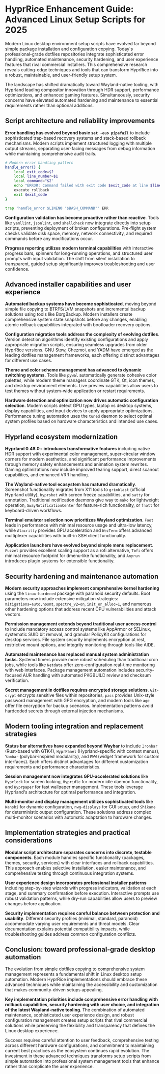 # HyprRice Enhancement Guide: Advanced Linux Setup Scripts for 2025

Modern Linux desktop environment setup scripts have evolved far beyond simple package installation and configuration copying. Today's professional-grade dotfiles repositories integrate sophisticated error handling, automated maintenance, security hardening, and user experience features that rival commercial installers. This comprehensive research reveals cutting-edge techniques and tools that can transform HyprRice into a robust, maintainable, and user-friendly setup system.

The landscape has shifted dramatically toward Wayland-native tooling, with Hyprland leading compositor innovation through HDR support, performance optimizations, and enhanced gaming features. Simultaneously, security concerns have elevated automated hardening and maintenance to essential requirements rather than optional additions.

## Script architecture and reliability improvements

**Error handling has evolved beyond basic `set -euo pipefail`** to include sophisticated trap-based recovery systems and stack-based rollback mechanisms. Modern scripts implement structured logging with multiple output streams, separating user-facing messages from debug information while maintaining comprehensive audit trails.

```bash
# Modern error handling pattern
handle_error() {
    local exit_code=$?
    local line_number=$1
    local command="$2"
    echo "ERROR: Command failed with exit code $exit_code at line $line_number: $command" >&2
    execute_rollback
    exit $exit_code
}

trap 'handle_error $LINENO "$BASH_COMMAND"' ERR
```

**Configuration validation has become proactive rather than reactive**. Tools like `yamllint`, `jsonlint`, and `shellcheck` now integrate directly into setup scripts, preventing deployment of broken configurations. Pre-flight system checks validate disk space, memory, network connectivity, and required commands before any modifications occur.

**Progress reporting utilizes modern terminal capabilities** with interactive progress bars, spinners for long-running operations, and structured user prompts with input validation. The shift from silent installation to transparent, guided setup significantly improves troubleshooting and user confidence.

## Advanced installer capabilities and user experience

**Automated backup systems have become sophisticated**, moving beyond simple file copying to BTRFS/LVM snapshots and incremental backup solutions using tools like BorgBackup. Modern installers create comprehensive system state snapshots before any changes, enabling atomic rollback capabilities integrated with bootloader recovery options.

**Configuration migration tools address the complexity of evolving dotfiles**. Version detection algorithms identify existing configurations and apply appropriate migration scripts, ensuring seamless upgrades from older HyprRice versions. GNU Stow, Chezmoi, and YADM have emerged as the leading dotfiles management frameworks, each offering distinct advantages for different use cases.

**Theme and color scheme management has advanced to dynamic switching systems**. Tools like `pywal` automatically generate cohesive color palettes, while modern theme managers coordinate GTK, Qt, icon themes, and desktop environment elements. Live preview capabilities allow users to test themes without system-wide application or restart requirements.

**Hardware detection and optimization now drives automatic configuration selection**. Modern scripts detect GPU types, laptop vs desktop systems, display capabilities, and input devices to apply appropriate optimizations. Performance tuning automation uses the `tuned` daemon to select optimal system profiles based on hardware characteristics and intended use cases.

## Hyprland ecosystem modernization

**Hyprland 0.48.0+ introduces transformative features** including native HDR support with experimental color management, super-circular window corners for modern aesthetics, and significant performance improvements through memory safety enhancements and animation system rewrites. Gaming optimizations now include improved tearing support, direct scanout capabilities, and enhanced VRR handling.

**The Wayland-native tool ecosystem has matured dramatically**. Screenshot functionality migrates from X11 tools to `grimblast` (official Hyprland utility), `hyprshot` with screen freeze capabilities, and `satty` for annotation. Traditional notification daemons give way to `mako` for lightweight operation, `SwayNotificationCenter` for feature-rich functionality, or `fnott` for keyboard-driven workflows.

**Terminal emulator selection now prioritizes Wayland optimization**. `Foot` leads in performance with minimal resource usage and ultra-low latency, while `Alacritty` provides GPU acceleration and `WezTerm` offers advanced multiplexer capabilities with built-in SSH client functionality.

**Application launchers have evolved beyond simple menu replacement**. `Fuzzel` provides excellent scaling support as a rofi alternative, `Tofi` offers minimal resource footprint for dmenu-like functionality, and `Anyrun` introduces plugin systems for extensible functionality.

## Security hardening and maintenance automation

**Modern security approaches implement comprehensive kernel hardening** using the `linux-hardened` package with paranoid security defaults. Boot parameters now include extensive mitigation strategies: `mitigations=auto,nosmt`, `spectre_v2=on`, `init_on_alloc=1`, and numerous other hardening options that address recent CPU vulnerabilities and attack vectors.

**Permission management extends beyond traditional user access control** to include mandatory access control systems like AppArmor or SELinux, systematic SUID bit removal, and granular PolicyKit configurations for desktop services. File system security implements encryption at rest, restrictive mount options, and integrity monitoring through tools like AIDE.

**Automated maintenance has replaced manual system administration tasks**. Systemd timers provide more robust scheduling than traditional cron jobs, while tools like `Netdata` offer zero-configuration real-time monitoring with web interfaces. Package management automation includes security-focused AUR handling with automated PKGBUILD review and checksum verification.

**Secret management in dotfiles requires encrypted storage solutions**. `Git-crypt` encrypts sensitive files within repositories, `pass` provides Unix-style password management with GPG encryption, and modern tools like `age` offer file encryption for backup scenarios. Implementation patterns avoid hardcoded secrets through external injection mechanisms.

## Modern tooling integration and replacement strategies

**Status bar alternatives have expanded beyond Waybar** to include `Ironbar` (Rust-based with GTK4), `HyprPanel` (Hyprland-specific with context menus), `Yambar` (polybar-inspired modularity), and `EWW` (widget framework for custom interfaces). Each offers distinct advantages for different customization requirements and performance characteristics.

**Session management now integrates GPU-accelerated solutions** like `Hyprlock` for screen locking, `Hypridle` for modern idle daemon functionality, and `Hyprpaper` for fast wallpaper management. These tools leverage Hyprland's architecture for optimal performance and integration.

**Multi-monitor and display management utilizes sophisticated tools** like `Kanshi` for dynamic configuration, `nwg-displays` for GUI setup, and `Shikane` for deterministic output configuration. These solutions address complex multi-monitor scenarios with automatic adaptation to hardware changes.

## Implementation strategies and practical considerations

**Modular script architecture separates concerns into discrete, testable components**. Each module handles specific functionality (packages, themes, security, services) with clear interfaces and rollback capabilities. This approach enables selective installation, easier maintenance, and comprehensive testing through continuous integration systems.

**User experience design incorporates professional installer patterns** including step-by-step wizards with progress indicators, validation at each stage, and summary confirmation before execution. Interactive prompts use robust validation patterns, while dry-run capabilities allow users to preview changes before application.

**Security implementation requires careful balance between protection and usability**. Different security profiles (minimal, standard, paranoid) accommodate varying user requirements and threat models. Clear documentation explains potential compatibility impacts, while troubleshooting guides address common configuration conflicts.

## Conclusion: toward professional-grade desktop automation

The evolution from simple dotfiles copying to comprehensive system management represents a fundamental shift in Linux desktop setup automation. Modern HyprRice implementations should embrace these advanced techniques while maintaining the accessibility and customization that makes community-driven setups appealing.

**Key implementation priorities include comprehensive error handling with rollback capabilities, security hardening with user choice, and integration of the latest Wayland-native tooling**. The combination of automated maintenance, sophisticated user experience design, and robust configuration management creates setup scripts that rival commercial solutions while preserving the flexibility and transparency that defines the Linux desktop experience.

Success requires careful attention to user feedback, comprehensive testing across different hardware configurations, and commitment to maintaining current best practices as the ecosystem continues rapid evolution. The investment in these advanced techniques transforms setup scripts from simple automation into professional system management tools that enhance rather than complicate the user experience.

